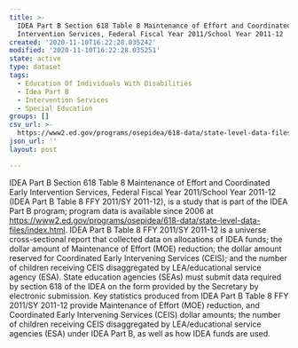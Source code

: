 ```yaml
---
title: >-
  IDEA Part B Section 618 Table 8 Maintenance of Effort and Coordinated Early
  Intervention Services, Federal Fiscal Year 2011/School Year 2011-12
created: '2020-11-10T16:22:28.035242'
modified: '2020-11-10T16:22:28.035251'
state: active
type: dataset
tags:
  - Education Of Individuals With Disabilities
  - Idea Part B
  - Intervention Services
  - Special Education
groups: []
csv_url: >-
  https://www2.ed.gov/programs/osepidea/618-data/state-level-data-files/part-b-data/ceis-moe/bmaintenancedistrict2011-12.csv
json_url: ''
layout: post

---
```

IDEA Part B Section 618 Table 8 Maintenance of Effort and Coordinated Early Intervention Services, Federal Fiscal Year 2011/School Year 2011-12 (IDEA Part B Table 8 FFY 2011/SY 2011-12), is a study that is part of the IDEA Part B program; program data is available since 2006 at <https://www2.ed.gov/programs/osepidea/618-data/state-level-data-files/index.html>. IDEA Part B Table 8 FFY 2011/SY 2011-12 is a universe cross-sectional report that collected data on allocations of IDEA funds; the dollar amount of Maintenance of Effort (MOE) reduction; the dollar amount reserved for Coordinated Early Intervening Services (CEIS); and the number of children receiving CEIS disaggregated by LEA/educational service agency (ESA). State education agencies (SEAs) must submit data required by section 618 of the IDEA on the form provided by the Secretary by electronic submission. Key statistics produced from IDEA Part B Table 8 FFY 2011/SY 2011-12 provide Maintenance of Effort (MOE) reduction, and Coordinated Early Intervening Services (CEIS) dollar amounts; the number of children receiving CEIS disaggregated by LEA/educational service agencies (ESA) under IDEA Part B, as well as how IDEA funds are used.
